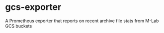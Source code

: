 # gcs-exporter
A Prometheus exporter that reports on recent archive file stats from M-Lab GCS buckets
